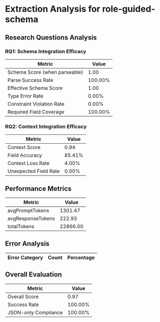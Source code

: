 # Extraction Analysis for role-guided-schema

## Research Questions Analysis

### RQ1: Schema Integration Efficacy

| Metric | Value |
|--------|-------|
| Schema Score (when parseable) | 1.00 |
| Parse Success Rate | 100.00% |
| Effective Schema Score | 1.00 |
| Type Error Rate | 0.00% |
| Constraint Violation Rate | 0.00% |
| Required Field Coverage | 100.00% |

### RQ2: Context Integration Efficacy

| Metric | Value |
|--------|-------|
| Context Score | 0.94 |
| Field Accuracy | 85.41% |
| Context Loss Rate | 4.00% |
| Unexpected Field Rate | 0.00% |

## Performance Metrics

| Metric | Value |
|--------|-------|
| avgPromptTokens | 1301.47 |
| avgResponseTokens | 222.93 |
| totalTokens | 22866.00 |

## Error Analysis

| Error Category | Count | Percentage |
|---------------|-------|------------|

## Overall Evaluation

| Metric | Value |
|--------|-------|
| Overall Score | 0.97 |
| Success Rate | 100.00% |
| JSON-only Compliance | 100.00% |
